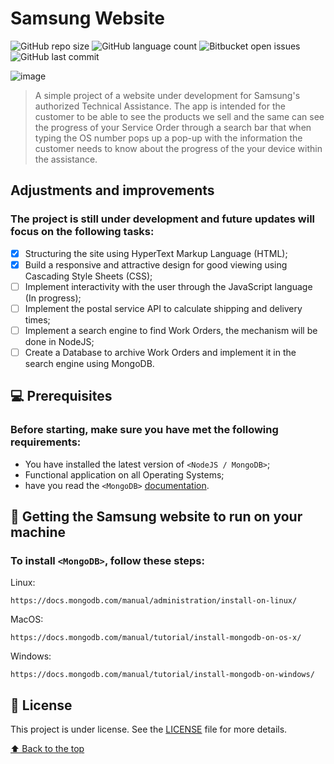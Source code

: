 # Samsung Website

<!---Esses são exemplos. Veja https://shields.io para outras pessoas ou para personalizar este conjunto de escudos. Você pode querer incluir dependências, status do projeto e informações de licença aqui--->

![GitHub repo size](https://img.shields.io/github/repo-size/GuiGolfeto/Website-Samsung)
![GitHub language count](https://img.shields.io/github/languages/count/GuiGolfeto/Website-Samsung)
![Bitbucket open issues](https://img.shields.io/bitbucket/issues-raw/GuiGolfeto/Website-Samsung)
![GitHub last commit](https://img.shields.io/github/last-commit/GuiGolfeto/Website-Samsung)

<img src="image.png" alt="image">


> A simple project of a website under development for Samsung's authorized Technical Assistance. The app is intended for the customer to be able to see the products we sell and the same can see
the progress of your Service Order through a search bar that when typing the OS number pops up a pop-up with the information the customer needs to know about the progress of the
your device within the assistance.

## Adjustments and improvements

### The project is still under development and future updates will focus on the following tasks:

- [x] Structuring the site using HyperText Markup Language (HTML);
- [x] Build a responsive and attractive design for good viewing using Cascading Style Sheets (CSS);
- [ ] Implement interactivity with the user through the JavaScript language (In progress);
- [ ] Implement the postal service API to calculate shipping and delivery times;
- [ ] Implement a search engine to find Work Orders, the mechanism will be done in NodeJS;
- [ ] Create a Database to archive Work Orders and implement it in the search engine using MongoDB.

## 💻 Prerequisites

### Before starting, make sure you have met the following requirements:
<!---Estes são apenas requisitos de exemplo. Adicionar, duplicar ou remover conforme necessário--->
* You have installed the latest version of  `<NodeJS / MongoDB>`;
* Functional application on all Operating Systems;
* have you read the `<MongoDB>` [documentation](https://docs.mongodb.com/cloud/).

## 🚀 Getting the Samsung website to run on your machine

### To install `<MongoDB>`, follow these steps:

Linux:
```
https://docs.mongodb.com/manual/administration/install-on-linux/
```

MacOS:
```
https://docs.mongodb.com/manual/tutorial/install-mongodb-on-os-x/
```

Windows:
```
https://docs.mongodb.com/manual/tutorial/install-mongodb-on-windows/
```




## 📝 License 

This project is under license. See the [LICENSE](LICENSE.md) file for more details. 

[⬆ Back to the top ](#nome-do-projeto)<br>
